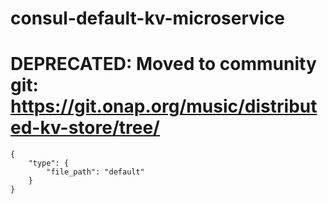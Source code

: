 # consul-default-kv-microservice
# DEPRECATED: Moved to community git: https://git.onap.org/music/distributed-kv-store/tree/ 

```
{
	"type": {
		"file_path": "default"
	}
}
```
